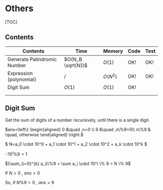 # Others



[TOC]



## Contents

| Contents                    | Time              | Memory   | Code | Test |
| --------------------------- | ----------------- | -------- | ---- | ---- |
| Generate Palindromic Number | $O(N_B \sqrt{N})$ | $O(1)$   | OK!  | OK!  |
| Expression (polynomial)     | $/$               | $O(N^2)$ | OK!  | OK!  |
| Digit Sum                   | $O(1)$            | $O(1)$   | OK!  |      |
|                             |                   |          |      |      |
|                             |                   |          |      |      |



## Digit Sum

Get the sum of digits of a number recursively, until there is a single digit.

$ans=\left\{
\begin{aligned} 0 &\quad ,n=0 \\ 9 &\quad ,n\%9=0\\ n\%9 & \quad, otherwise \end{aligned}
\right.$



$ N=a_0 \cdot 10^0 + a_1 \cdot 10^1 + a_2 \cdot 10^2 + a_k \cdot 10^k $

$\because 10^i \% 9 = 1$

$(\sum_{i=0}^{k} a_i)\%9 = \sum a_i \cdot 10^i \% 9 = N \% 9$

If $N>0$ , $ans>0$ 

So, if $N\%9=0$ , $ans=9$